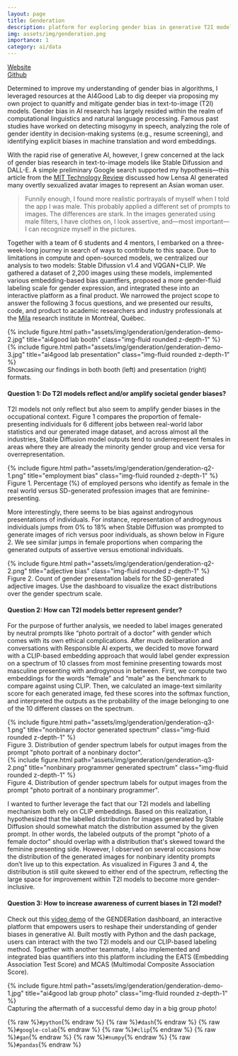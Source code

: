 ```yaml
---
layout: page
title: Genderation
description: platform for exploring gender bias in generative T2I models.
img: assets/img/genderation.png
importance: 1
category: ai/data
---
```


<div class = "projheader">
    <div class="links"><a href="https://genderation.github.io/" class="btn z-depth-0" role="button"> Website </a></div>
    <div class="links"><a href="https://github.com/qylisayu/GENDERation" class="btn z-depth-0" role="button"> <i class="fab fa-github gh-icon"></i> Github</a></div>
</div>

Determined to improve my understanding of gender bias in algorithms, I leveraged resources at the AI4Good Lab to dig deeper via proposing my own project to quanitfy and mitigate gender bias in text-to-image (T2I) models.
Gender bias in AI research has largely resided within the realm of computational linguistics and natural language processing. 
Famous past studies have worked on detecting misogyny in speech, analyzing the role of gender identity in decision-making systems (e.g., resume screening), and identifying explicit biases in machine translation and word embeddings. 

With the rapid rise of generative AI, however, I grew concerned at the lack of gender bias research in text-to-image models like Stable Difussion and DALL-E.
A simple preliminary Google search supported my hypothesis—this article from the <a href="https://www.technologyreview.com/2022/12/13/1064810/how-it-feels-to-be-sexually-objectified-by-an-ai/">MIT Technology Review</a> discussed how Lensa AI generated many overtly sexualized avatar images to represent an Asian woman user. 
<blockquote>
    Funnily enough, I found more realistic portrayals of myself when I told the app I was male. This probably applied a different set of prompts to images. The differences are stark. In the images generated using male filters, I have clothes on, I look assertive, and—most important—I can recognize myself in the pictures.  
</blockquote>

Together with a team of 6 students and 4 mentors, I embarked on a three-week-long journey in search of ways to contribute to this space. 
Due to limitations in compute and open-sourced models, we centralized our analysis to two models: <span style="color: var(--global-theme-color);">Stable Difussion v1.4</span> and <span style="color: var(--global-theme-color);">VQGAN+CLIP</span>.
We gathered a dataset of 2,200 images using these models, implemented various embedding-based bias quantfiers, proposed a more gender-fluid labeling scale for gender expression, and integrated these into an interactive platform as a final product. 
We narrowed the project scope to answer the following 3 focus questions, and we presented our results, code, and product to academic researchers and industry professionals at the <a href="https://mila.quebec/en/">Mila</a> research institute in Montréal, Québec. 

<div class="row">
    <div class="col-sm mt-3 mt-md-0">
        {% include figure.html path="assets/img/genderation/genderation-demo-2.jpg" title="ai4good lab booth" class="img-fluid rounded z-depth-1" %}
    </div>
    <div class="col-sm mt-3 mt-md-0">
        {% include figure.html path="assets/img/genderation/genderation-demo-3.jpg" title="ai4good lab presentation" class="img-fluid rounded z-depth-1" %}
    </div>
</div>
<div class="caption">
    Showcasing our findings in both booth (left) and presentation (right) formats. 
</div>

#### Question 1: Do T2I models reflect and/or amplify societal gender biases?

T2I models not only reflect but also seem to amplify gender biases in the occupational context. 
<span style="color: var(--global-theme-color);">Figure 1</span> compares the proportion of female-presenting individuals for 6 different jobs between real-world labor statistics and our generated image dataset, and across almost all the industries, Stable Diffusion model outputs tend to underrepresent females in areas where they are already the minority gender group and vice versa for overrepresentation. 

<div class="row">
    <div class="col-sm mt-3 mt-md-0">
        {% include figure.html path="assets/img/genderation/genderation-q2-1.png" title="employment bias" class="img-fluid rounded z-depth-1" %}
    </div>
</div>
<div class="caption">
    Figure 1. Percentage (%) of employed persons who identify as female in the real world versus SD-generated profession images that are feminine-presenting.
</div>

More interestingly, there seems to be bias against androgynous presentations of individuals.
For instance, representation of androgynous individuals jumps from 0% to 18% when Stable Diffusion was prompted to generate images of rich versus poor individuals, as shown below in <span style="color: var(--global-theme-color);">Figure 2</span>. 
We see similar jumps in female proportions when comparing the generated outputs of assertive versus emotional individuals. 

<div class="row">
    <div class="col-sm mt-3 mt-md-0 d-flex justify-content-center">
        {% include figure.html path="assets/img/genderation/genderation-q2-2.png" title="adjective bias" class="img-fluid rounded z-depth-1" %}
    </div>
</div>
<div class="caption">
    Figure 2. Count of gender presentation labels for the SD-generated adjective images. Use the dashboard to visualize the exact distributions over the gender spectrum scale.
</div>

#### Question 2: How can T2I models better represent gender?

For the purpose of further analysis, we needed to label images generated by neutral prompts like “photo portrait of a doctor” with gender which comes with its own ethical complications. 
After much deliberation and conversations with Responsible AI experts, we decided to move forward with a CLIP-based embedding approach that would label gender expression on a spectrum of 10 classes from most feminine presenting towards most masculine presenting with androgynous in between. 
First, we compute two embeddings for the words “female” and “male” as the benchmark to compare against using CLIP. 
Then, we calculated an image-text similarity score for each generated image, fed these scores into the softmax function, and interpreted the outputs as the probability of the image belonging to one of the 10 different classes on the spectrum.

<div class="row">
    <div class="col-sm mt-3 mt-md-0">
        {% include figure.html path="assets/img/genderation/genderation-q3-1.png" title="nonbinary doctor generated spectrum" class="img-fluid rounded z-depth-1" %}
        <div class="caption">
            Figure 3. Distribution of gender spectrum labels for output images from the prompt <span style="color: var(--global-theme-color);">"photo portrait of a nonbinary doctor"</span>.
        </div>
    </div>
    <div class="col-sm mt-3 mt-md-0">
        {% include figure.html path="assets/img/genderation/genderation-q3-2.png" title="nonbinary programmer generated spectrum" class="img-fluid rounded z-depth-1" %}
        <div class="caption">
            Figure 4. Distribution of gender spectrum labels for output images from the prompt <span style="color: var(--global-theme-color);">"photo portrait of a nonbinary programmer"</span>.
        </div>
    </div>
</div>

I wanted to further leverage the fact that our T2I models and labelling mechanism both rely on CLIP embeddings. 
Based on this realization, I hypothesized that the labelled distribution for images generated by Stable Diffusion should somewhat match the distribution assumed by the given prompt. 
In other words, the labeled outputs of the prompt "photo of a female doctor" should overlap with a distribution that's skewed toward the feminine presenting side. 
However, I observed on several occasions how the distribution of the generated images for nonbinary identity prompts don’t live up to this expectation.
As visualized in <span style="color: var(--global-theme-color);">Figures 3 and 4</span>, the distribution is still quite skewed to either end of the spectrum, reflecting the large space for improvement within T2I models to become more gender-inclusive. 

#### Question 3: How to increase awareness of current biases in T2I model?

Check out this <a href="https://youtu.be/i6OsaanS2Hw">video demo</a> of the GENDERation dashboard, an interactive platform that empowers users to reshape their understanding of gender biases in generative AI. 
Built mostly with Python and the dash package, users can interact with the two T2I models and our CLIP-based labeling method. 
Together with another teammate, I also implemented and integrated bias quantifiers into this platform including the EATS (Embedding Association Test Score) and MCAS (Multimodal Composite Association Score).

<div class="row">
    <div class="col-sm mt-3 mt-md-0">
        {% include figure.html path="assets/img/genderation/genderation-demo-1.jpg" title="ai4good lab group photo" class="img-fluid rounded z-depth-1" %}
    </div>
</div>
<div class="caption">
    Capturing the aftermath of a successful demo day in a big group photo!
</div>

{% raw %}```#python```{% endraw %}
{% raw %}```#dash```{% endraw %}
{% raw %}```#google-colab```{% endraw %}
{% raw %}```#clip```{% endraw %}
{% raw %}```#gan```{% endraw %}
{% raw %}```#numpy```{% endraw %}
{% raw %}```#pandas```{% endraw %}